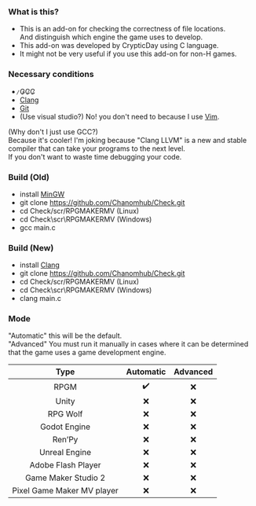 ### What is this?
- This is an add-on for checking the correctness of file locations. <br>
  And distinguish which engine the game uses to develop.
- This add-on was developed by CrypticDay using C language.
- It might not be very useful if you use this add-on for non-H games.

### Necessary conditions
-   ̷G̷C̷C̷
-   [Clang](https://github.com/llvm/llvm-project)
-   [Git](https://git-scm.com/)
-   (Use visual studio?) No! you don't need to because I use [Vim](https://www.vim.org/).


(Why don't I just use GCC?)
<br>
Because it's cooler! I'm joking because "Clang LLVM" is a new and stable compiler that can take your programs to the next level.
<br>
If you don't want to waste time debugging your code.


### Build (Old)
- install [MinGW](https://www.mingw-w64.org/)
- git clone https://github.com/Chanomhub/Check.git
- cd Check/scr/RPGMAKERMV (Linux)
- cd Check\scr\RPGMAKERMV (Windows)
- gcc main.c
### Build (New)
- install [Clang](https://github.com/llvm/llvm-project)
- git clone https://github.com/Chanomhub/Check.git
- cd Check/scr/RPGMAKERMV (Linux)
- cd Check\scr\RPGMAKERMV (Windows)
- clang main.c


### Mode
"Automatic" this will be the default. <br>
"Advanced" You must run it manually in cases where it can be determined that the game uses a game development engine.

|     Type      |   Automatic   |   Advanced    |
| :---: | :---: | :---: |
| RPGM  | ✔️  | ❌
| Unity  | ❌  | ❌
|  RPG Wolf  | ❌  | ❌
| Godot Engine  | ❌  | ❌
| Ren’Py  | ❌  | ❌
| Unreal Engine  | ❌  | ❌
| Adobe Flash Player  | ❌  | ❌
| Game Maker Studio 2  | ❌  | ❌
| Pixel Game Maker MV player  | ❌  | ❌

